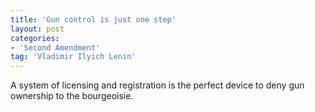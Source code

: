 ```yaml
---
title: 'Gun control is just one step'
layout: post
categories:
- 'Second Amendment'
tag: 'Vladimir Ilyich Lenin'
---
```


A system of licensing and registration is the perfect device to deny gun ownership to the bourgeoisie.